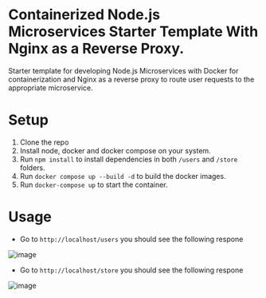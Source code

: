 # Containerized Node.js Microservices Starter Template With Nginx as a Reverse Proxy.
Starter template for developing Node.js Microservices with Docker for containerization and Nginx as a reverse proxy to route user requests to the appropriate microservice.

# Setup

1. Clone the repo
2. Install node, docker and docker compose on your system.
3. Run ```npm install``` to install dependencies in both ```/users``` and ```/store``` folders.
4. Run ```docker compose up --build -d``` to build the docker images.
5. Run ```docker-compose up``` to start the container.

# Usage

- Go to ```http://localhost/users``` you should see the following respone

![image](https://user-images.githubusercontent.com/37496018/211098808-bc131f4e-61f3-4fd9-8399-30e582324aa3.png)

- Go to ```http://localhost/store``` you should see the following respone

![image](https://user-images.githubusercontent.com/37496018/211098631-26bb02e4-c845-4ae7-85d2-58c37896b516.png)

